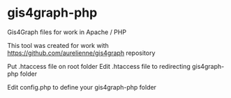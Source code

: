 # gis4graph-php
Gis4Graph files for work in Apache / PHP

This tool was created for work with https://github.com/aurelienne/gis4graph repository

Put .htaccess file on root folder 
Edit .htaccess file to redirecting gis4graph-php folder 


Edit config.php to define your gis4graph-php folder